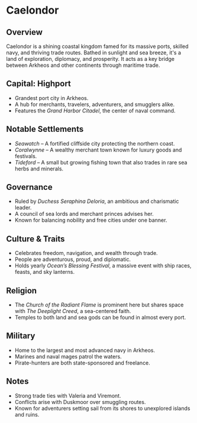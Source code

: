 # Caelondor

## Overview
Caelondor is a shining coastal kingdom famed for its massive ports, skilled navy, and thriving trade routes. Bathed in sunlight and sea breeze, it's a land of exploration, diplomacy, and prosperity. It acts as a key bridge between Arkheos and other continents through maritime trade.

## Capital: Highport
- Grandest port city in Arkheos.
- A hub for merchants, travelers, adventurers, and smugglers alike.
- Features the *Grand Harbor Citadel*, the center of naval command.

## Notable Settlements
- *Seawatch* – A fortified cliffside city protecting the northern coast.
- *Coralwynne* – A wealthy merchant town known for luxury goods and festivals.
- *Tideford* – A small but growing fishing town that also trades in rare sea herbs and minerals.

## Governance
- Ruled by *Duchess Seraphina Deloria*, an ambitious and charismatic leader.
- A council of sea lords and merchant princes advises her.
- Known for balancing nobility and free cities under one banner.

## Culture & Traits
- Celebrates freedom, navigation, and wealth through trade.
- People are adventurous, proud, and diplomatic.
- Holds yearly *Ocean’s Blessing Festival*, a massive event with ship races, feasts, and sky lanterns.

## Religion
- The *Church of the Radiant Flame* is prominent here but shares space with *The Deeplight Creed*, a sea-centered faith.
- Temples to both land and sea gods can be found in almost every port.

## Military
- Home to the largest and most advanced navy in Arkheos.
- Marines and naval mages patrol the waters.
- Pirate-hunters are both state-sponsored and freelance.

## Notes
- Strong trade ties with Valeria and Viremont.
- Conflicts arise with Duskmoor over smuggling routes.
- Known for adventurers setting sail from its shores to unexplored islands and ruins.
